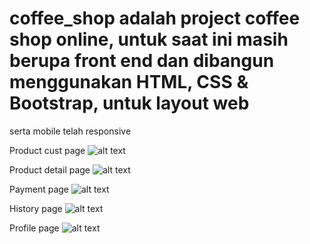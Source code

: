 # coffee_shop adalah project coffee shop online, untuk saat ini masih berupa front end dan dibangun menggunakan HTML, CSS & Bootstrap, untuk layout web 
serta mobile telah responsive

Product cust page
![alt text](https://ibb.co/F4WRVxG)

Product detail page
![alt text](https://ibb.co/Gv7xvZ2)

Payment page
![alt text](https://ibb.co/Gv7xvZ2)

History page
![alt text](https://ibb.co/kH57CWf)

Profile page
![alt text](https://ibb.co/M9YQyd7)
